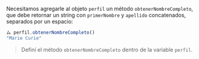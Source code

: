 Necesitamos agregarle al objeto `perfil` un método `obtenerNombreCompleto`, que debe retornar un string con `primerNombre` y `apellido` concatenados, separados por un espacio:

```js
ム perfil.obtenerNombreCompleto()
"Marie Curie"
```

> Definí el método `obtenerNombreCompleto` dentro de la variable `perfil`.